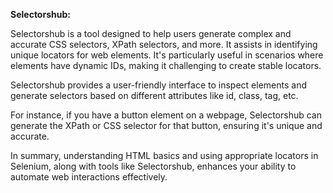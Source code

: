﻿**Selectorshub:**

Selectorshub is a tool designed to help users generate complex and accurate CSS selectors, XPath selectors, and more. It assists in identifying unique locators for web elements. It's particularly useful in scenarios where elements have dynamic IDs, making it challenging to create stable locators.

Selectorshub provides a user-friendly interface to inspect elements and generate selectors based on different attributes like id, class, tag, etc.

For instance, if you have a button element on a webpage, Selectorshub can generate the XPath or CSS selector for that button, ensuring it's unique and accurate.

In summary, understanding HTML basics and using appropriate locators in Selenium, along with tools like Selectorshub, enhances your ability to automate web interactions effectively.

